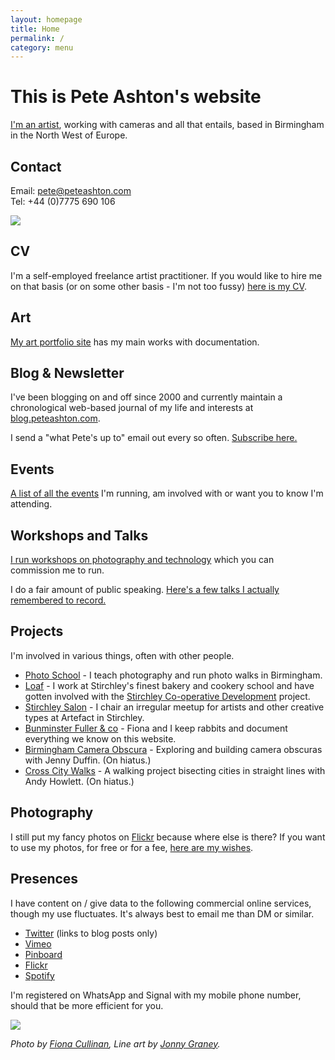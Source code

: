 ```yaml
---
layout: homepage
title: Home
permalink: /
category: menu
---
```


# This is Pete Ashton's website

[I'm an artist](http://art.peteashton.com), working with cameras and all that entails, based in Birmingham in the North West of Europe.

## Contact

Email: pete@peteashton.com  
Tel: +44 (0)7775 690 106  

![](http://peteashton.com/images/29245876503_038141b55f_o.jpg)

## CV

I'm a self-employed freelance artist practitioner. If you would like to hire me on that basis (or on some other basis - I'm not too fussy) [here is my CV](http://art.peteashton.com/cv/).

## Art

[My art portfolio site](http://art.peteashton.com) has my main works with documentation.

## Blog & Newsletter

I've been blogging on and off since 2000 and currently maintain a chronological web-based journal of my life and interests at [blog.peteashton.com](http://blog.peteashton.com).

I send a "what Pete's up to" email out every so often. [Subscribe here.](https://buttondown.email/peteashton)

## Events

[A list of all the events](http://peteashton.com/events/) I'm running, am involved with or want you to know I'm attending.

## Workshops and Talks

[I run workshops on photography and technology](http://peteashton.com/workshops/) which you can commission me to run. 

I do a fair amount of public speaking. [Here's a few talks I actually remembered to record.](http://peteashton.com/talks/)

## Projects

I'm involved in various things, often with other people. 

-	[Photo School](http://photo-school.co.uk) - I teach photography and run photo walks in Birmingham. 
- [Loaf](https://loafonline.co.uk) - I work at Stirchley's finest bakery and cookery school and have gotten involved with the [Stirchley Co-operative Development](https://www.stirchley.coop) project.
- [Stirchley Salon](https://www.artefactstirchley.co.uk/stirchley-salon) - I chair an irregular meetup for artists and other creative types at Artefact in Stirchley.
-	[Bunminster Fuller & co](http://bunminster.uk) - Fiona and I keep rabbits and document everything we know on this website.   
-	[Birmingham Camera Obscura](http://bhamobscura.com) - Exploring and building camera obscuras with Jenny Duffin. (On hiatus.)
-	[Cross City Walks](http://xcw.org.uk) - A walking project bisecting cities in straight lines with Andy Howlett. (On hiatus.)

## Photography

I still put my fancy photos on [Flickr](https://www.flickr.com/photos/peteashton/) because where else is there? If you want to use my photos, for free or for a fee, [here are my wishes](http://peteashton.com/photography_usage). 

## Presences

I have content on / give data to the following commercial online services, though my use fluctuates. It's always best to email me than DM or similar.

-	[Twitter](https://twitter.com/peteashton) (links to blog posts only)  
-	[Vimeo](http://vimeo.com/peteashton/)
-	[Pinboard](https://pinboard.in/u:peteashton/)  
-	[Flickr](https://www.flickr.com/photos/peteashton/)
-	[Spotify](https://open.spotify.com/user/ft494dxn3wb6vlbhi69w5reln?si=R6982hhhTZ2iVVBERk8AJw)

I'm registered on WhatsApp and Signal with my mobile phone number, should that be more efficient for you.

![](http://peteashton.com/images/pete_patronum_de-lepus.jpg)

*Photo by [Fiona Cullinan](http://fionacullinan.com), Line art by [Jonny Graney](https://www.hipkissandgraney.com).*
